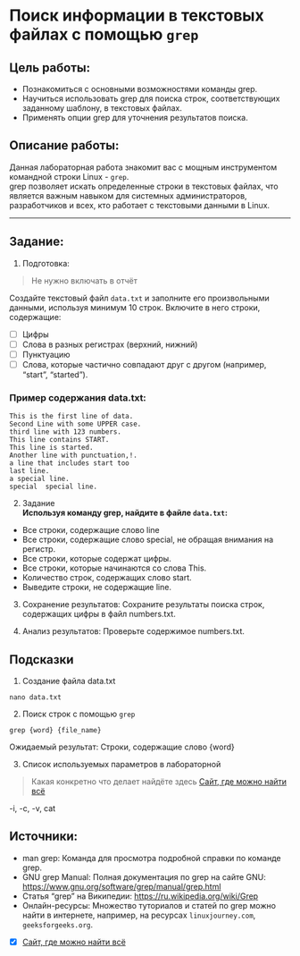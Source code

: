 # Поиск информации в текстовых файлах с помощью `grep`

## Цель работы:
- Познакомиться с основными возможностями команды grep.
- Научиться использовать grep для поиска строк, соответствующих заданному шаблону, в текстовых файлах.
- Применять опции grep для уточнения результатов поиска.

## Описание работы:
Данная лабораторная работа знакомит вас с мощным инструментом командной строки Linux - `grep`.  
grep позволяет искать определенные строки в текстовых файлах, что является важным навыком для системных администраторов, 
разработчиков и всех, кто работает с текстовыми данными в Linux.

---

## Задание:

1. Подготовка:
> Не нужно включать в отчёт

Создайте текстовый файл `data.txt` и заполните его произвольными данными, используя минимум 10 строк. 
Включите в него строки, содержащие:
- [ ] Цифры
- [ ] Слова в разных регистрах (верхний, нижний)
- [ ] Пунктуацию
- [ ] Слова, которые частично совпадают друг с другом (например, “start”, “started”).

### Пример содержания data.txt:
```
This is the first line of data.
Second Line with some UPPER case.
third line with 123 numbers.
This line contains START.
This line is started.
Another line with punctuation,!.
a line that includes start too
last line.
a special line.
special  special line.
```

2. Задание  
**Используя команду grep, найдите в файле `data.txt`:**
- Все строки, содержащие слово line
- Все строки, содержащие слово special, не обращая внимания на регистр.
- Все строки, которые содержат цифры.
- Все строки, которые начинаются со слова This.
- Количество строк, содержащих слово start.
- Выведите строки, не содержащие line.

3. Сохранение результатов:
Сохраните результаты поиска строк, содержащих цифры в файл numbers.txt.

4. Анализ результатов:
Проверьте содержимое numbers.txt.

## Подсказки
1. Создание файла data.txt
```
nano data.txt
```

2. Поиск строк с помощью `grep`
```
grep {word} {file_name}
```
Ожидаемый результат: Строки, содержащие слово {word}

3. Список используемых параметров в лабораторной
> Какая конкретно что делает найдёте здесь 
> [Сайт, где можно найти всё](https://google.com)

-i, -c, -v, cat

## Источники:
- man grep: Команда для просмотра подробной справки по команде grep.
- GNU grep Manual: Полная документация по grep на сайте GNU: https://www.gnu.org/software/grep/manual/grep.html
- Статья “grep” на Википедии: https://ru.wikipedia.org/wiki/Grep
-  Онлайн-ресурсы: Множество туториалов и статей по grep можно найти в интернете, например, на ресурсах `linuxjourney.com`, `geeksforgeeks.org`.
- [x] [Сайт, где можно найти всё](https://google.com)